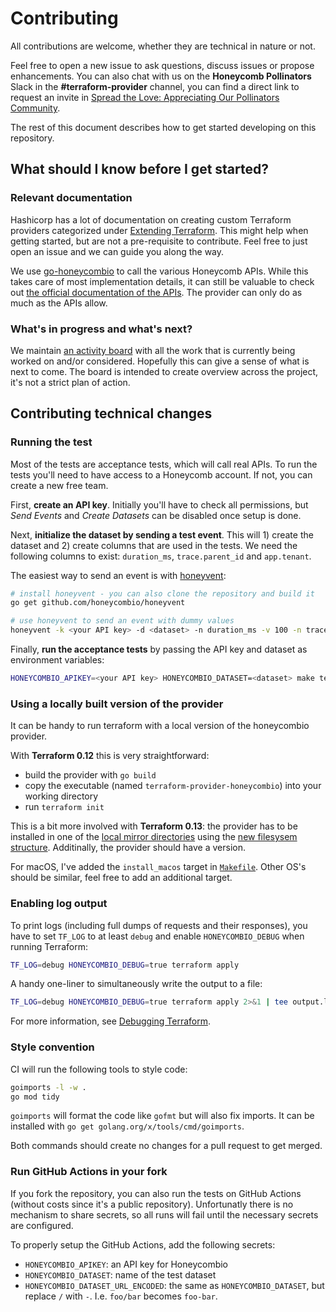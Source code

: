 # Contributing

All contributions are welcome, whether they are technical in nature or not.

Feel free to open a new issue to ask questions, discuss issues or propose enhancements. You can also chat with us on the **Honeycomb Pollinators** Slack in the **#terraform-provider** channel, you can find a direct link to request an invite in [Spread the Love: Appreciating Our Pollinators Community](https://www.honeycomb.io/blog/spread-the-love-appreciating-our-pollinators-community/).

The rest of this document describes how to get started developing on this repository.

## What should I know before I get started?

### Relevant documentation

Hashicorp has a lot of documentation on creating custom Terraform providers categorized under [Extending Terraform](https://www.terraform.io/docs/extend/index.html). This might help when getting started, but are not a pre-requisite to contribute. Feel free to just open an issue and we can guide you along the way.

We use [go-honeycombio](https://github.com/kvrhdn/go-honeycombio) to call the various Honeycomb APIs. While this takes care of most implementation details, it can still be valuable to check out [the official documentation of the APIs](https://docs.honeycomb.io/api/). The provider can only do as much as the APIs allow.

### What's in progress and what's next?

We maintain [an activity board](https://github.com/kvrhdn/terraform-provider-honeycombio/projects/1) with all the work that is currently being worked on and/or considered. Hopefully this can give a sense of what is next to come. The board is intended to create overview across the project, it's not a strict plan of action.

## Contributing technical changes

### Running the test

Most of the tests are acceptance tests, which will call real APIs. To run the tests you'll need to have access to a Honeycomb account. If not, you can create a new free team.

First, **create an API key**. Initially you'll have to check all permissions, but _Send Events_ and _Create Datasets_ can be disabled once setup is done.

Next, **initialize the dataset by sending a test event**. This will 1) create the dataset and 2) create columns that are used in the tests.  We need the following columns to exist: `duration_ms`, `trace.parent_id` and `app.tenant`.

The easiest way to send an event is with [honeyvent](https://github.com/honeycombio/honeyvent):

```sh
# install honeyvent - you can also clone the repository and build it
go get github.com/honeycombio/honeyvent

# use honeyvent to send an event with dummy values
honeyvent -k <your API key> -d <dataset> -n duration_ms -v 100 -n trace.parent_id -v abc -n app.tenant -v def
```

Finally, **run the acceptance tests** by passing the API key and dataset as environment variables:

```sh
HONEYCOMBIO_APIKEY=<your API key> HONEYCOMBIO_DATASET=<dataset> make testacc
```

### Using a locally built version of the provider

It can be handy to run terraform with a local version of the honeycombio provider.

With **Terraform 0.12** this is very straightforward:

- build the provider with `go build`
- copy the executable (named `terraform-provider-honeycombio`) into your working directory
- run `terraform init`

This is a bit more involved with **Terraform 0.13**: the provider has to be installed in one of the [local mirror directories](https://www.terraform.io/docs/commands/cli-config.html#implied-local-mirror-directories) using the [new filesysem structure](https://www.terraform.io/upgrade-guides/0-13.html#new-filesystem-layout-for-local-copies-of-providers). Additinally, the provider should have a version.

For macOS, I've added the `install_macos` target in [`Makefile`](Makefile). Other OS's should be similar, feel free to add an additional target.

### Enabling log output

To print logs (including full dumps of requests and their responses), you have to set `TF_LOG` to at least `debug` and enable `HONEYCOMBIO_DEBUG` when running Terraform:

```sh
TF_LOG=debug HONEYCOMBIO_DEBUG=true terraform apply
```

A handy one-liner to simultaneously write the output to a file:

```sh
TF_LOG=debug HONEYCOMBIO_DEBUG=true terraform apply 2>&1 | tee output.log
```

For more information, see [Debugging Terraform](https://www.terraform.io/docs/internals/debugging.html).

### Style convention

CI will run the following tools to style code:

```sh
goimports -l -w .
go mod tidy
```

`goimports` will format the code like `gofmt` but will also fix imports. It can be installed with `go get golang.org/x/tools/cmd/goimports`.

Both commands should create no changes for a pull request to get merged.

### Run GitHub Actions in your fork

If you fork the repository, you can also run the tests on GitHub Actions (without costs since it's a public repository). Unfortunatly there is no mechanism to share secrets, so all runs will fail until the necessary secrets are configured.

To properly setup the GitHub Actions, add the following secrets:

- `HONEYCOMBIO_APIKEY`: an API key for Honeycombio
- `HONEYCOMBIO_DATASET`: name of the test dataset
- `HONEYCOMBIO_DATASET_URL_ENCODED`: the same as `HONEYCOMBIO_DATASET`, but replace `/` with `-`. I.e. `foo/bar` becomes `foo-bar`.
